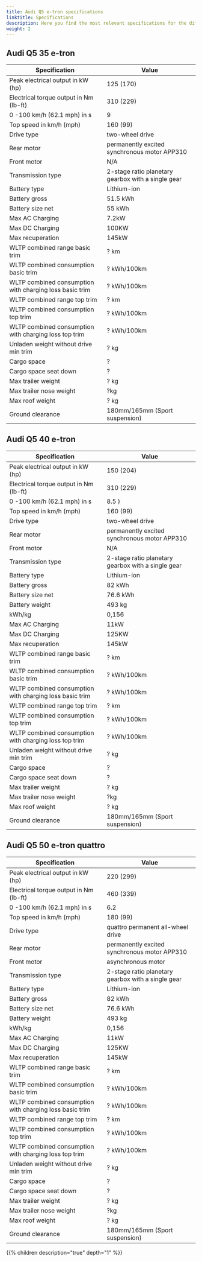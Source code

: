 ```yaml
---
title: Audi Q5 e-tron specifications
linktitle: Specifications
description: Here you find the most relevant specifications for the different Q5 e-tron variants
weight: 2
---
```



## Audi Q5 35 e-tron

| Specification      | Value |
| ----------- | ----------- |
| Peak electrical output in kW (hp) | 125 (170) |
| Electrical torque output in Nm (lb-ft) | 	310 (229) |
| 0 -100 km/h (62.1 mph) in s | 9 |
| Top speed in km/h (mph)| 160 (99) |
| Drive type | two-wheel drive |
| Rear motor | permanently excited synchronous motor APP310 |
| Front motor | N/A |
| Transmission type | 2-stage ratio planetary gearbox with a single gear |
| Battery type | Lithium-ion  |
| Battery gross | 51.5   kWh |
| Battery size net | 55 kWh |
| Max AC Charging | 7.2kW |
| Max DC Charging | 100KW |
| Max recuperation | 145kW |
| WLTP combined range basic trim  | ? km       |
| WLTP combined consumption basic trim    | ? kWh/100km        |
| WLTP combined consumption with charging loss basic trim | ? kWh/100km |
| WLTP combined range top trim  | ? km       |
| WLTP combined consumption top trim    | ? kWh/100km        |
| WLTP combined consumption with charging loss top trim | ? kWh/100km |
| Unladen weight without drive min trim    | ? kg       |
| Cargo space | ? |
| Cargo space seat down | ? |
| Max trailer weight | ? kg |
| Max trailer nose weight | ?kg |
| Max roof weight | ? kg |
| Ground clearance | 180mm/165mm (Sport suspension)

## Audi Q5 40 e-tron  

| Specification      | Value |
| ----------- | ----------- |
| Peak electrical output in kW (hp) | 150 (204) |
| Electrical torque output in Nm (lb-ft) | 310 (229) |
| 0 -100 km/h (62.1 mph) in s | 8.5 ) |
| Top speed in km/h (mph)| 160 (99) |
| Drive type |  two-wheel drive |
| Rear motor | permanently excited synchronous motor APP310|
| Front motor | N/A |
| Transmission type | 2-stage ratio planetary gearbox with a single gear  |
| Battery type | Lithium-ion  |
| Battery gross | 82   kWh |
| Battery size net | 76.6 kWh |
| Battery weight | 493 kg |
| kWh/kg | 0,156 |
| Max AC Charging | 11kW |
| Max DC Charging | 125KW |
| Max recuperation | 145kW |
| WLTP combined range basic trim  | ? km       |
| WLTP combined consumption basic trim    | ? kWh/100km        |
| WLTP combined consumption with charging loss basic trim | ? kWh/100km |
| WLTP combined range top trim  | ? km       |
| WLTP combined consumption top trim    | ? kWh/100km        |
| WLTP combined consumption with charging loss top trim | ? kWh/100km |
| Unladen weight without drive min trim    | ? kg       |
| Cargo space | ? |
| Cargo space seat down | ? |
| Max trailer weight | ? kg |
| Max trailer nose weight | ?kg |
| Max roof weight | ? kg |
| Ground clearance | 180mm/165mm (Sport suspension)

## Audi Q5 50 e-tron quattro

| Specification      | Value |
| ----------- | ----------- |
| Peak electrical output in kW (hp) | 220 (299) |
| Electrical torque output in Nm (lb-ft) | 460 (339) |
| 0 -100 km/h (62.1 mph) in s | 6.2  |
| Top speed in km/h (mph)| 180 (99) |
| Drive type | quattro permanent all-wheel drive |
| Rear motor | permanently excited synchronous motor APP310|
| Front motor | asynchronous motor |
| Transmission type | 2-stage ratio planetary gearbox with a single gear |
| Battery type | Lithium-ion  |
| Battery gross | 82   kWh |
| Battery size net | 76.6 kWh |
| Battery weight | 493 kg |
| kWh/kg | 0,156 |
| Max AC Charging | 11kW |
| Max DC Charging | 125KW |
| Max recuperation | 145kW |
| WLTP combined range basic trim  | ? km       |
| WLTP combined consumption basic trim    | ? kWh/100km        |
| WLTP combined consumption with charging loss basic trim | ? kWh/100km |
| WLTP combined range top trim  | ? km       |
| WLTP combined consumption top trim    | ? kWh/100km        |
| WLTP combined consumption with charging loss top trim | ? kWh/100km |
| Unladen weight without drive min trim    | ? kg       |
| Cargo space | ? |
| Cargo space seat down | ? |
| Max trailer weight | ? kg |
| Max trailer nose weight | ?kg |
| Max roof weight | ? kg |
| Ground clearance | 180mm/165mm (Sport suspension)

{{% children description="true" depth="1" %}}
